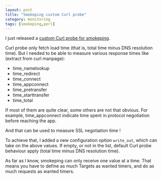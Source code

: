 ```yaml
---
layout: post
title: "Smokeping custom Curl probe"
category: monitoring
tags: [smokeping,perl]
---
```


	
I just released a [custom Curl probe for smokeping](https://github.com/oetiker/SmokePing/pull/24).

Curl probe only fetch load time (that is, total time minus DNS resolution time). But I needed to be able to measure various response times like (extract from curl manpage):

* time_namelookup
* time_redirect
* time_connect
* time_appconnect
* time_pretransfer
* time_starttransfer
* time_total

If most of them are quite clear, some others are not that obvious. For example, time_appconnect indicate time spent in protocol negotiation before reaching the app.

And that can be used to measure SSL negotiation time !

To achieve that, I added a new configuration option `write_out`, which can take on the above values. If empty, or not in the list, default Curl probe behaviour apply (total time minus DNS resolution time).

As far as I know, smokeping can only receive one value at a time. That means you have to define as much Targets as wanted timers, and do as much requests as wanted timers.
